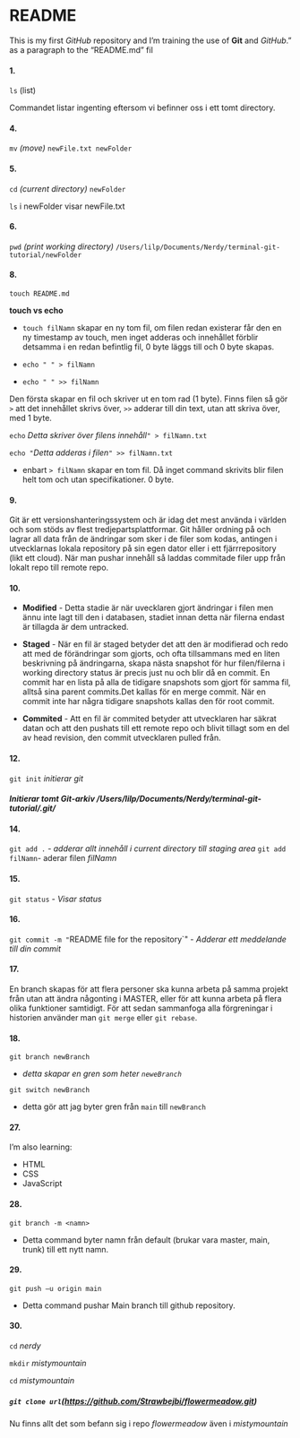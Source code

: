 # README

This is my first *GitHub* repository and I’m training the use of **Git** and *GitHub*.” as a paragraph to the “README.md” fil

#### 1. 
`ls` (list)

   Commandet listar ingenting eftersom vi befinner oss i ett tomt directory.
#### 4. 
`mv` *(move)* `newFile.txt newFolder`
#### 5. 
`cd` *(current directory)* `newFolder`
   
   `ls` i newFolder visar newFile.txt

#### 6. 
  `pwd` *(print working directory)*
    `/Users/lilp/Documents/Nerdy/terminal-git-tutorial/newFolder`

#### 8. 
`touch README.md`

 **touch vs echo** 

- `touch filNamn` skapar en ny tom fil, om filen redan existerar får den en ny timestamp av touch, men inget adderas och innehållet förblir detsamma i en redan befintlig fil, 0 byte läggs till och 0 byte skapas.

- `echo " " > filNamn`   
  
 - `echo " " >> filNamn` 
  
  Den första skapar en fil och skriver ut en tom rad (1 byte). Finns filen så gör `>` att det innehållet skrivs över, `>>` adderar till din text, utan att skriva över, med 1 byte.
     
  `echo` *Detta skriver över filens innehåll*`" > filNamn.txt`
  
  `echo "`*Detta adderas i filen*`" >> filNamn.txt` 

- enbart `> filNamn` skapar en tom fil. Då inget command skrivits blir filen helt tom och utan specifikationer. 0 byte.
#### 9.
Git är ett versionshanteringssystem och är idag det mest använda i världen och som stöds av flest tredjepartsplattformar.
Git håller ordning på och lagrar all data från de ändringar som sker i de filer som kodas, antingen i utvecklarnas lokala repository på sin egen dator eller i ett fjärrrepository (likt ett cloud).
När man pushar innehåll så laddas commitade filer upp från lokalt repo till remote repo.
#### 10.
-  **Modified** - Detta stadie är när uvecklaren gjort ändringar i filen men ännu inte lagt till den i databasen, stadiet innan detta när filerna endast är tillagda är dem untracked.

 -   **Staged** - När en fil är staged betyder det att den är modifierad och redo att med de förändringar som gjorts, och ofta tillsammans med en liten beskrivning på ändringarna,  skapa nästa snapshot för hur filen/filerna i working directory status är precis just nu och blir då en commit.
  En commit har en lista på alla de tidigare snapshots som gjort för samma fil, alltså sina parent commits.Det kallas för en merge commit.
   När en commit inte har några tidigare snapshots kallas den för root commit.

-  **Commited** - Att en fil är commited betyder att utvecklaren har säkrat datan och att den pushats till ett remote repo och blivit tillagt som en del av head revision, den commit utvecklaren pulled från. 

#### 12.
`git init` *initierar git*

#### *Initierar tomt Git-arkiv /Users/lilp/Documents/Nerdy/terminal-git-tutorial/.git/* 

#### 14.
`git add .` - *adderar allt innehåll i current directory till staging area*
`git add filNamn`- aderar filen *filNamn*

#### 15.

`git status` - *Visar status*

#### 16.

`git commit -m "`README file for the repository`" 
    - *Adderar ett meddelande till din commit*
#### 17.
En branch skapas för att flera personer ska kunna arbeta på samma projekt från utan att ändra någonting i MASTER, eller för att kunna arbeta på flera olika funktioner samtidigt. 
För att sedan sammanfoga alla förgreningar i historien använder man `git merge` eller `git rebase`. 
#### 18.
`git branch newBranch` 
- *detta skapar en gren som heter `neweBranch`*
  
`git switch newBranch`
- detta gör att jag byter gren från `main` till `newBranch`

#### 27.
I’m also learning:
  - HTML
  - CSS
  - JavaScript

#### 28.
`git branch -m <namn>` 
- Detta command byter namn från default (brukar vara master, main, trunk) till ett nytt namn.
  
#### 29. 
  `git push –u origin main`

  - Detta command pushar Main branch till github repository.

#### 30.
`cd` *nerdy*

`mkdir` *mistymountain*

`cd` *mistymountain*
##### `git clone url`(https://github.com/Strawbejbi/flowermeadow.git)

Nu finns allt det som befann sig i repo *flowermeadow* även i *mistymountain*